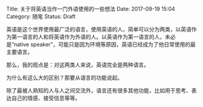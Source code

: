 Title: 关于将英语当作一门外语使用的一些想法
Date: 2017-09-19 15:04
Category: 随笔
Status: Draft

英语是这个世界使用最广泛的语言，使用英语的人，简单可以分为两类，以英语作为第一语言的人和将英语作为外语的人。以英语作为第一语言的人，未必是“native speaker”，可能只是因为环境等原因，英语已经成为了他日常使用的最主要语言。

那么，我的观点是：对这两类人来说，英语完全是两种语言。

为什么有这么大的区别？那要从语言的功能说起。

除了最被人熟知的人与人之间交流外，语言还有很多其他功能，比如用于思考、表达自己的情感、接受信息等等。